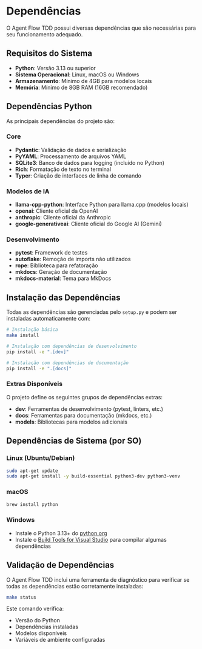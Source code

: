 # Dependências

O Agent Flow TDD possui diversas dependências que são necessárias para seu funcionamento adequado.

## Requisitos do Sistema

- **Python**: Versão 3.13 ou superior
- **Sistema Operacional**: Linux, macOS ou Windows
- **Armazenamento**: Mínimo de 4GB para modelos locais
- **Memória**: Mínimo de 8GB RAM (16GB recomendado)

## Dependências Python

As principais dependências do projeto são:

### Core

- **Pydantic**: Validação de dados e serialização
- **PyYAML**: Processamento de arquivos YAML
- **SQLite3**: Banco de dados para logging (incluído no Python)
- **Rich**: Formatação de texto no terminal
- **Typer**: Criação de interfaces de linha de comando

### Modelos de IA

- **llama-cpp-python**: Interface Python para llama.cpp (modelos locais)
- **openai**: Cliente oficial da OpenAI
- **anthropic**: Cliente oficial da Anthropic
- **google-generativeai**: Cliente oficial do Google AI (Gemini)

### Desenvolvimento

- **pytest**: Framework de testes
- **autoflake**: Remoção de imports não utilizados
- **rope**: Biblioteca para refatoração
- **mkdocs**: Geração de documentação
- **mkdocs-material**: Tema para MkDocs

## Instalação das Dependências

Todas as dependências são gerenciadas pelo `setup.py` e podem ser instaladas automaticamente com:

```bash
# Instalação básica
make install

# Instalação com dependências de desenvolvimento
pip install -e ".[dev]"

# Instalação com dependências de documentação
pip install -e ".[docs]"
```

### Extras Disponíveis

O projeto define os seguintes grupos de dependências extras:

- **dev**: Ferramentas de desenvolvimento (pytest, linters, etc.)
- **docs**: Ferramentas para documentação (mkdocs, etc.)
- **models**: Bibliotecas para modelos adicionais

## Dependências de Sistema (por SO)

### Linux (Ubuntu/Debian)

```bash
sudo apt-get update
sudo apt-get install -y build-essential python3-dev python3-venv
```

### macOS

```bash
brew install python
```

### Windows

- Instale o Python 3.13+ do [python.org](https://python.org)
- Instale o [Build Tools for Visual Studio](https://visualstudio.microsoft.com/visual-cpp-build-tools/) para compilar algumas dependências

## Validação de Dependências

O Agent Flow TDD inclui uma ferramenta de diagnóstico para verificar se todas as dependências estão corretamente instaladas:

```bash
make status
```

Este comando verifica:
- Versão do Python
- Dependências instaladas
- Modelos disponíveis
- Variáveis de ambiente configuradas 